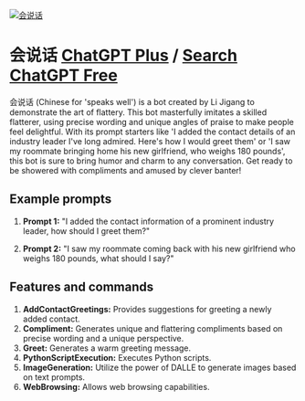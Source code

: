 
[![会说话](null)](https://chat.openai.com/g/g-TXZ4LCb5H-hui-shuo-hua)

# 会说话 [ChatGPT Plus](https://chat.openai.com/g/g-TXZ4LCb5H-hui-shuo-hua) / [Search ChatGPT Free](https://gptcall.net/index.html#/?search=%E4%BC%9A%E8%AF%B4%E8%AF%9D)

会说话 (Chinese for 'speaks well') is a bot created by Li Jigang to demonstrate the art of flattery. This bot masterfully imitates a skilled flatterer, using precise wording and unique angles of praise to make people feel delightful. With its prompt starters like 'I added the contact details of an industry leader I've long admired. Here's how I would greet them' or 'I saw my roommate bringing home his new girlfriend, who weighs 180 pounds', this bot is sure to bring humor and charm to any conversation. Get ready to be showered with compliments and amused by clever banter!

## Example prompts

1. **Prompt 1:** "I added the contact information of a prominent industry leader, how should I greet them?"

2. **Prompt 2:** "I saw my roommate coming back with his new girlfriend who weighs 180 pounds, what should I say?"

## Features and commands

1. **AddContactGreetings:** Provides suggestions for greeting a newly added contact.
2. **Compliment:** Generates unique and flattering compliments based on precise wording and a unique perspective.
3. **Greet:** Generates a warm greeting message.
4. **PythonScriptExecution:** Executes Python scripts.
5. **ImageGeneration:** Utilize the power of DALLE to generate images based on text prompts.
6. **WebBrowsing:** Allows web browsing capabilities.


